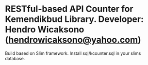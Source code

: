 # RESTful-based API Counter for Kemendikbud Library. Developer: Hendro Wicaksono (hendrowicaksono@yahoo.com)


Build based on Slim framework. Install sql/kcounter.sql in your slims database.